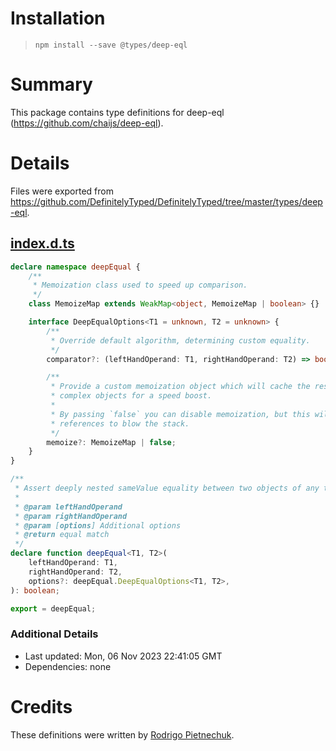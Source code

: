 # Installation
> `npm install --save @types/deep-eql`

# Summary
This package contains type definitions for deep-eql (https://github.com/chaijs/deep-eql).

# Details
Files were exported from https://github.com/DefinitelyTyped/DefinitelyTyped/tree/master/types/deep-eql.
## [index.d.ts](https://github.com/DefinitelyTyped/DefinitelyTyped/tree/master/types/deep-eql/index.d.ts)
````ts
declare namespace deepEqual {
    /**
     * Memoization class used to speed up comparison.
     */
    class MemoizeMap extends WeakMap<object, MemoizeMap | boolean> {}

    interface DeepEqualOptions<T1 = unknown, T2 = unknown> {
        /**
         * Override default algorithm, determining custom equality.
         */
        comparator?: (leftHandOperand: T1, rightHandOperand: T2) => boolean | null;

        /**
         * Provide a custom memoization object which will cache the results of
         * complex objects for a speed boost.
         *
         * By passing `false` you can disable memoization, but this will cause circular
         * references to blow the stack.
         */
        memoize?: MemoizeMap | false;
    }
}

/**
 * Assert deeply nested sameValue equality between two objects of any type.
 *
 * @param leftHandOperand
 * @param rightHandOperand
 * @param [options] Additional options
 * @return equal match
 */
declare function deepEqual<T1, T2>(
    leftHandOperand: T1,
    rightHandOperand: T2,
    options?: deepEqual.DeepEqualOptions<T1, T2>,
): boolean;

export = deepEqual;

````

### Additional Details
 * Last updated: Mon, 06 Nov 2023 22:41:05 GMT
 * Dependencies: none

# Credits
These definitions were written by [Rodrigo Pietnechuk](https://github.com/ghnoob).
